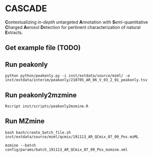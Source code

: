 # CASCADE

**C**ontextualizing *in-depth* untargeted **A**nnotation with **S**emi-quantitative **C**harged **A**erosol **D**etection for pertinent characterization of natural **E**xtracts.

## Get example file (TODO)

## Run peakonly

```
python python/peakonly.py -i inst/extdata/source/mzml/ -o inst/extdata/interim/peakonly/210705_AR_06_V_03_2_01_peakonly.tsv
```

## Run peakonly2mzmine

```
Rscript inst/scripts/peakonly2mzmine.R
```

## Run MZmine

```
bash bash/create_batch_file.sh inst/extdata/source/mzml/qcmix/191113_AR_QCmix_07_09_Pos.mzML
```

```
mzmine --batch config/params/batch_191113_AR_QCmix_07_09_Pos_mzmine.xml
```